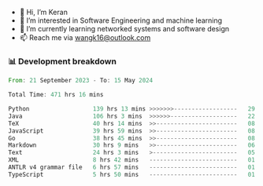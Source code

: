 - 👋 Hi, I’m Keran
- 👀 I’m interested in Software Engineering and machine learning
- 🌱 I’m currently learning networked systems and software design
- 📫 Reach me via wangk16@outlook.com


###  📊 Development breakdown
<!--START_SECTION:waka-->

```rust
From: 21 September 2023 - To: 15 May 2024

Total Time: 471 hrs 16 mins

Python                  139 hrs 13 mins >>>>>>>------------------   29.28 %
Java                    106 hrs 3 mins  >>>>>>-------------------   22.30 %
TeX                     40 hrs 14 mins  >>-----------------------   08.46 %
JavaScript              39 hrs 59 mins  >>-----------------------   08.41 %
Go                      38 hrs 45 mins  >>-----------------------   08.15 %
Markdown                30 hrs 9 mins   >>-----------------------   06.34 %
Text                    24 hrs 3 mins   >------------------------   05.06 %
XML                     8 hrs 42 mins   -------------------------   01.83 %
ANTLR v4 grammar file   6 hrs 57 mins   -------------------------   01.46 %
TypeScript              5 hrs 50 mins   -------------------------   01.23 %
```

<!--END_SECTION:waka-->

<!---
keran-w/keran-w is a ✨ special ✨ repository because its `README.md` (this file) appears on your GitHub profile.
You can click the Preview link to take a look at your changes.
--->
